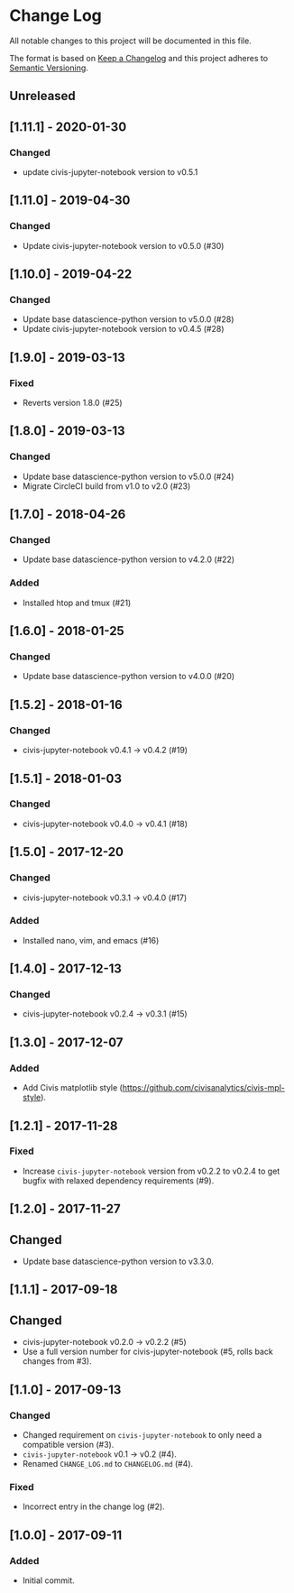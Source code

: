 # Change Log
All notable changes to this project will be documented in this file.

The format is based on [Keep a Changelog](http://keepachangelog.com/)
and this project adheres to [Semantic Versioning](http://semver.org/).

## Unreleased

## [1.11.1] - 2020-01-30
### Changed
- update civis-jupyter-notebook version to v0.5.1

## [1.11.0] - 2019-04-30
### Changed
- Update civis-jupyter-notebook version to v0.5.0 (#30)

## [1.10.0] - 2019-04-22
### Changed
- Update base datascience-python version to v5.0.0 (#28)
- Update civis-jupyter-notebook version to v0.4.5 (#28)

## [1.9.0] - 2019-03-13
### Fixed
- Reverts version 1.8.0 (#25)

## [1.8.0] - 2019-03-13
### Changed
- Update base datascience-python version to v5.0.0 (#24)
- Migrate CircleCI build from v1.0 to v2.0 (#23)

## [1.7.0] - 2018-04-26
### Changed
- Update base datascience-python version to v4.2.0 (#22)

### Added
- Installed htop and tmux (#21)

## [1.6.0] - 2018-01-25
### Changed
- Update base datascience-python version to v4.0.0 (#20)

## [1.5.2] - 2018-01-16

### Changed
- civis-jupyter-notebook v0.4.1 -> v0.4.2 (#19)

## [1.5.1] - 2018-01-03

### Changed
- civis-jupyter-notebook v0.4.0 -> v0.4.1 (#18)

## [1.5.0] - 2017-12-20

### Changed
- civis-jupyter-notebook v0.3.1 -> v0.4.0 (#17)

### Added
- Installed nano, vim, and emacs (#16)

## [1.4.0] - 2017-12-13

### Changed
- civis-jupyter-notebook v0.2.4 -> v0.3.1 (#15)

## [1.3.0] - 2017-12-07

### Added
- Add Civis matplotlib style (https://github.com/civisanalytics/civis-mpl-style).

## [1.2.1] - 2017-11-28

### Fixed
- Increase ``civis-jupyter-notebook`` version from v0.2.2 to v0.2.4 to get bugfix with relaxed dependency requirements (#9).

## [1.2.0] - 2017-11-27

## Changed
- Update base datascience-python version to v3.3.0.

## [1.1.1] - 2017-09-18

## Changed
- civis-jupyter-notebook v0.2.0 -> v0.2.2 (#5)
- Use a full version number for civis-jupyter-notebook (#5, rolls back changes from #3).

## [1.1.0] - 2017-09-13

### Changed
- Changed requirement on `civis-jupyter-notebook` to only need a compatible version (#3).
- `civis-jupyter-notebook` v0.1 -> v0.2 (#4).
- Renamed `CHANGE_LOG.md` to `CHANGELOG.md` (#4).

### Fixed
- Incorrect entry in the change log (#2).

## [1.0.0] - 2017-09-11

### Added
- Initial commit.
